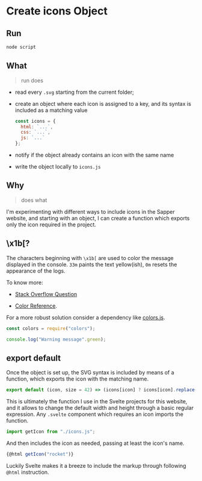 # Create icons Object

## Run

```bash
node script
```

## What

> run does

- read every `.svg` starting from the current folder;

- create an object where each icon is assigned to a key, and its syntax is included as a matching value

  ```js
  const icons = {
    html: `...`,
    css: `...`,
    js: `...`
  };
  ```

- notify if the object already contains an icon with the same name

- write the object locally to `icons.js`

## Why

> does what

I'm experimenting with different ways to include icons in the Sapper website, and starting with an object, I can create a function which exports only the icon required in the project.

## \x1b[?

The characters beginning with `\x1b[` are used to color the message displayed in the console. `33m` paints the text yellow(ish), `0m` resets the appearance of the logs.

To know more:

- [Stack Overflow Question](https://stackoverflow.com/questions/9781218/how-to-change-node-jss-console-font-color)

- [Color Reference](https://en.wikipedia.org/wiki/ANSI_escape_code#Colors).

For a more robust solution consider a dependency like [colors.js](https://www.npmjs.com/package/colors).

```js
const colors = require("colors");

console.log("Warning message".green);
```

## export default

Once the object is set up, the SVG syntax is included by means of a function, which exports the icon with the matching name.

```js
export default (icon, size = 42) => (icons[icon] ? icons[icon].replace(/width="\d+"\s+height="\d+"/, `width="${size}" height="${size}"`) : icons["bug"].replace(/width="\d+"\s+height="\d+"/, `width="${size}" height="${size}"`));
```

This is ultimately the function I use in the Svelte projects for this website, and it allows to change the default width and height through a basic regular expression. Any `.svelte` component which requires an icon imports the function.

```js
import getIcon from "./icons.js";
```

And then includes the icon as needed, passing at least the icon's name.

```js
{@html getIcon("rocket")}
```

Luckily Svelte makes it a breeze to include the markup through following `@html` instruction.
